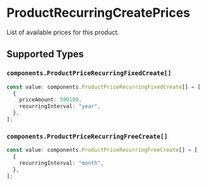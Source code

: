 # ProductRecurringCreatePrices

List of available prices for this product.


## Supported Types

### `components.ProductPriceRecurringFixedCreate[]`

```typescript
const value: components.ProductPriceRecurringFixedCreate[] = [
  {
    priceAmount: 590100,
    recurringInterval: "year",
  },
];
```

### `components.ProductPriceRecurringFreeCreate[]`

```typescript
const value: components.ProductPriceRecurringFreeCreate[] = [
  {
    recurringInterval: "month",
  },
];
```

